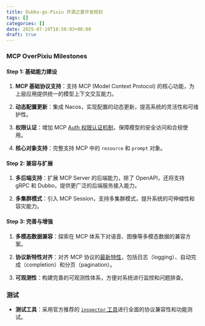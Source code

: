 ```yaml
---
title: Dubbo-go-Pixiu 开源之夏开发规划
tags: []
categories: []
date: 2025-07-19T18:58:03+08:00
draft: true
---
```

### MCP OverPixiu Milestones

#### Step 1: 基础能力建设

1. **MCP 基础协议支持**：支持 MCP (Model Context Protocol) 的核心功能，为上层应用提供统一的模型上下文交互能力。
    
2. **动态配置更新**：集成 Nacos，实现配置的动态更新，提高系统的灵活性和可维护性。
    
3. **权限认证**：增加 MCP [Auth 权限认证机制]([https://modelcontextprotocol.io/specification/2025-06-18/basic/authorization](https://modelcontextprotocol.io/specification/2025-06-18/basic/authorization))，保障模型的安全访问和合规使用。
    
4. **核心对象支持**：完整支持 MCP 中的 `resource` 和 `prompt` 对象。

#### Step 2: 兼容与扩展

1. **多后端支持**：扩展 MCP Server 的后端能力，除了 OpenAPI，还将支持 gRPC 和 Dubbo，提供更广泛的后端服务接入能力。
    
2. **多集群模式**：引入 MCP Session，支持多集群模式，提升系统的可伸缩性和容灾能力。
    

#### Step 3: 完善与增强

1. **多模态数据兼容**：探索在 MCP 体系下对语音、图像等多模态数据的兼容方案。
    
2. **协议新特性对齐**：对齐 MCP 协议的[最新特性]([https://modelcontextprotocol.io/specification/2025-06-18/server/utilities](https://modelcontextprotocol.io/specification/2025-06-18/server/utilities))，包括日志（logging）、自动完成（completion）和分页（pagination）。
    
3. **可观测性**：构建完善的可观测性体系，方便对系统进行监控和问题排查。

### 测试

- **测试工具**：采用官方推荐的 [`inspector` 工具](https://modelcontextprotocol.io/docs/tools/inspector#inspector)进行全面的协议兼容性和功能测试。